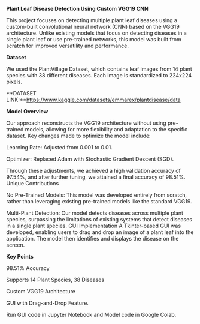 **Plant Leaf Disease Detection Using Custom VGG19 CNN**

This project focuses on detecting multiple plant leaf diseases using a custom-built convolutional neural network (CNN) based on the VGG19 architecture. Unlike existing models that focus on detecting diseases in a single plant leaf or use pre-trained networks, this model was built from scratch for improved versatility and performance.

**Dataset**

We used the PlantVillage Dataset, which contains leaf images from 14 plant species with 38 different diseases. Each image is standardized to 224x224 pixels.

**DATASET LINK:**https://www.kaggle.com/datasets/emmarex/plantdisease/data

**Model Overview**

Our approach reconstructs the VGG19 architecture without using pre-trained models, allowing for more flexibility and adaptation to the specific dataset. Key changes made to optimize the model include:

Learning Rate: Adjusted from 0.001 to 0.01.

Optimizer: Replaced Adam with Stochastic Gradient Descent (SGD).

Through these adjustments, we achieved a high validation accuracy of 97.54%, and after further tuning, we attained a final accuracy of 98.51%.
Unique Contributions

No Pre-Trained Models: This model was developed entirely from scratch, rather than leveraging existing pre-trained models like the standard VGG19.

Multi-Plant Detection: Our model detects diseases across multiple plant species, surpassing the limitations of existing systems that detect diseases in a single plant species.
GUI Implementation
A Tkinter-based GUI was developed, enabling users to drag and drop an image of a plant leaf into the application. The model then identifies and displays the disease on the screen.

**Key Points**

98.51% Accuracy

Supports 14 Plant Species, 38 Diseases

Custom VGG19 Architecture

GUI with Drag-and-Drop Feature.

Run GUI code in Jupyter Notebook and Model code in Google Colab.
